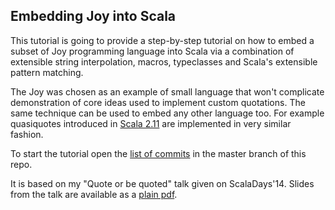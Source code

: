 ## Embedding Joy into Scala

This tutorial is going to provide a step-by-step tutorial on how to
embed a subset of Joy programming language into Scala via a combination
of extensible string interpolation, macros, typeclasses and Scala's
extensible pattern matching.

The Joy was chosen as an example of small language that won't complicate
demonstration of core ideas used to implement custom quotations. The
same technique can be used to embed any other language too. For example
quasiquotes introduced in [Scala 2.11][1] are implemented in very similar
fashion.

To start the tutorial open the [list of commits][3] in the master branch
of this repo.

It is based on my "Quote or be quoted" talk given on ScalaDays'14.
Slides from the talk are  available as a [plain pdf][3].

[1]: http://docs.scala-lang.org/overviews/quasiquotes/intro.html

[2]: http://parleys.com/play/53a7d2c4e4b0543940d9e53e/chapter0/about

[3]: https://github.com/densh/talks/blob/master/2014-06-17-quote-or-be-quoted.pdf

